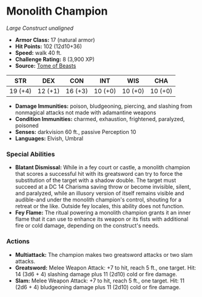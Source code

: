 # Monolith Champion

*Large* *Construct* *unaligned*

- **Armor Class:** 17 (natural armor)
- **Hit Points:** 102 (12d10+36)
- **Speed:** walk 40 ft.
- **Challenge Rating:** 8 (3,900 XP)
- **Source:** [Tome of Beasts](https://koboldpress.com/kpstore/product/tome-of-beasts-for-5th-edition-print/)

| STR | DEX | CON | INT | WIS | CHA |
| --- | --- | --- | --- | --- | --- |
| 19 (+4) | 12 (+1) | 16 (+3) | 10 (+0) | 10 (+0) | 10 (+0) |

- **Damage Immunities:** poison, bludgeoning, piercing, and slashing from nonmagical attacks not made with adamantine weapons
- **Condition Immunities:** charmed, exhaustion, frightened, paralyzed, poisoned
- **Senses:** darkvision 60 ft., passive Perception 10
- **Languages:** Elvish, Umbral
### Special Abilities
- **Blatant Dismissal:** While in a fey court or castle, a monolith champion that scores a successful hit with its greatsword can try to force the substitution of the target with a shadow double. The target must succeed at a DC 14 Charisma saving throw or become invisible, silent, and paralyzed, while an illusory version of itself remains visible and audible-and under the monolith champion's control, shouting for a retreat or the like. Outside fey locales, this ability does not function.
- **Fey Flame:** The ritual powering a monolith champion grants it an inner flame that it can use to enhance its weapon or its fists with additional fire or cold damage, depending on the construct's needs.
### Actions
- **Multiattack:** The champion makes two greatsword attacks or two slam attacks.
- **Greatsword:** Melee Weapon Attack: +7 to hit, reach 5 ft., one target. Hit: 14 (3d6 + 4) slashing damage plus 11 (2d10) cold or fire damage.
- **Slam:** Melee Weapon Attack: +7 to hit, reach 5 ft., one target. Hit: 11 (2d6 + 4) bludgeoning damage plus 11 (2d10) cold or fire damage.
